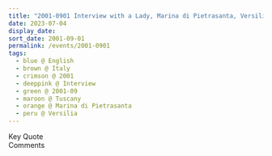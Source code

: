 ```yaml
---
title: "2001-0901 Interview with a Lady, Marina di Pietrasanta, Versilia, Tuscany, Italy"
date: 2023-07-04
display_date: 
sort_date: 2001-09-01
permalink: /events/2001-0901
tags:
  - blue @ English
  - brown @ Italy
  - crimson @ 2001
  - deeppink @ Interview
  - green @ 2001-09
  - maroon @ Tuscany
  - orange @ Marina di Pietrasanta
  - peru @ Versilia
---
```


<wave-list>
  <list-title color="green" width="75">Key Quote</list-title>
  <list-item color="BlanchedAlmond"  width="200"></list-item>
  <list-item color="Lavender"></list-item>
  <list-item color="BlanchedAlmond"></list-item>
</wave-list>

<br>

<wave-list>
  <list-title color="green" width="75">Comments</list-title>
  <list-item color="BlanchedAlmond"  width="200"></list-item>
  <list-item color="Lavender"></list-item>
  <list-item color="BlanchedAlmond"></list-item>
</wave-list>